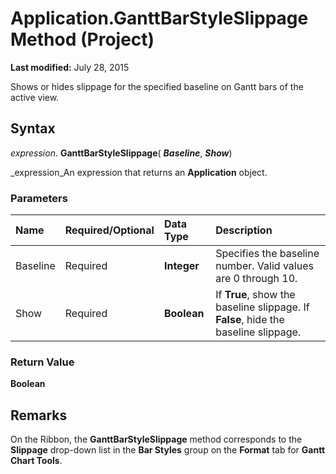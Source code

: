 
# Application.GanttBarStyleSlippage Method (Project)

 **Last modified:** July 28, 2015

Shows or hides slippage for the specified baseline on Gantt bars of the active view.

## Syntax

 _expression_. **GanttBarStyleSlippage**( **_Baseline_**,  **_Show_**)

 _expression_An expression that returns an  **Application** object.


### Parameters



|**Name**|**Required/Optional**|**Data Type**|**Description**|
|:-----|:-----|:-----|:-----|
|Baseline|Required| **Integer**|Specifies the baseline number. Valid values are 0 through 10.|
|Show|Required| **Boolean**|If  **True**, show the baseline slippage. If  **False**, hide the baseline slippage.|

### Return Value

 **Boolean**


## Remarks

On the Ribbon, the  **GanttBarStyleSlippage** method corresponds to the **Slippage** drop-down list in the **Bar Styles** group on the **Format** tab for **Gantt Chart Tools**.

